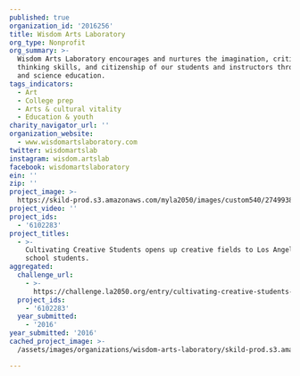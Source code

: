 ```yaml
---
published: true
organization_id: '2016256'
title: Wisdom Arts Laboratory
org_type: Nonprofit
org_summary: >-
  Wisdom Arts Laboratory encourages and nurtures the imagination, critical
  thinking skills, and citizenship of our students and instructors through art
  and science education.
tags_indicators:
  - Art
  - College prep
  - Arts & cultural vitality
  - Education & youth
charity_navigator_url: ''
organization_website:
  - www.wisdomartslaboratory.com
twitter: wisdomartslab
instagram: wisdom.artslab
facebook: wisdomartslaboratory
ein: ''
zip: ''
project_image: >-
  https://skild-prod.s3.amazonaws.com/myla2050/images/custom540/2749938065741-team91.jpg
project_video: ''
project_ids:
  - '6102283'
project_titles:
  - >-
    Cultivating Creative Students opens up creative fields to Los Angeles high
    school students.
aggregated:
  challenge_url:
    - >-
      https://challenge.la2050.org/entry/cultivating-creative-students-opens-up-creative-fields-to-los-angeles-high-school-students
  project_ids:
    - '6102283'
  year_submitted:
    - '2016'
year_submitted: '2016'
cached_project_image: >-
  /assets/images/organizations/wisdom-arts-laboratory/skild-prod.s3.amazonaws.com/myla2050/images/custom540/2749938065741-team91.jpg

---
```

